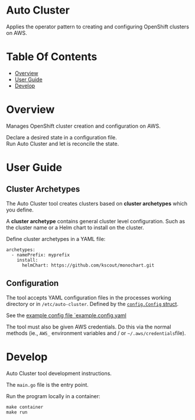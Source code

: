 # Auto Cluster
Applies the operator pattern to creating and configuring OpenShift clusters 
on AWS.

# Table Of Contents
- [Overview](#overview)
- [User Guide](#user-guide)
- [Develop](#develop)

# Overview
Manages OpenShift cluster creation and configuration on AWS.

Declare a desired state in a configuration file.  
Run Auto Cluster and let is reconcile the state.

# User Guide
## Cluster Archetypes
The Auto Cluster tool creates clusters based on **cluster archetypes** which 
you define.

A **cluster archetype** contains general cluster level configuration. Such as 
the cluster name or a Helm chart to install on the cluster.

Define cluster archetypes in a YAML file:

```
archetypes:
  - namePrefix: myprefix
	install:
      helmChart: https://github.com/kscout/monochart.git
```

## Configuration
The tool accepts YAML configuration files in the processes working 
directory or in `/etc/auto-cluster`. Defined by the 
[`config.Config` struct](https://godoc.org/github.com/kscout/auto-cluster/config#Config).

See the [example config file `example.config.yaml](example.config.yaml)

The tool must also be given AWS credentials. Do this via the 
normal methods (ie., `AWS_` environment variables and / or 
`~/.aws/credentials`file).

# Develop
Auto Cluster tool development instructions.

The `main.go` file is the entry point.

Run the program locally in a container:

```
make container
make run
```
